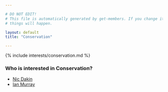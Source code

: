 ```yaml
---

# DO NOT EDIT!
# This file is automatically generated by get-members. If you change it, bad
# things will happen.

layout: default
title: "Conservation"

---
```


{% include interests/conservation.md %}

### Who is interested in Conservation?


* [Nic Dakin](members/nic-dakin.html)
* [Ian Murray](members/ian-murray.html)
